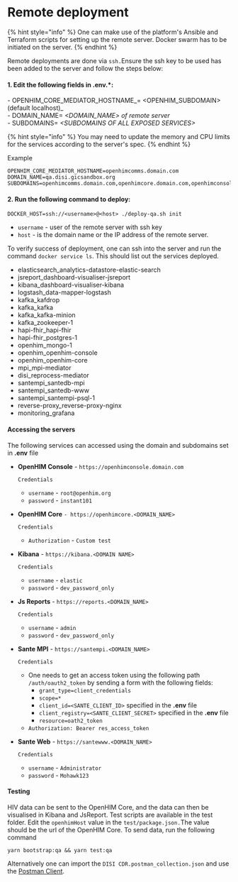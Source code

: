 # Remote deployment

{% hint style="info" %}
One can make use of the platform's Ansible and Terraform scripts for setting up the remote server. Docker swarm has to be initiated on the server.
{% endhint %}

Remote deployments are done via `ssh.`Ensure the ssh key to be used has been added to the server and follow the steps below:

#### 1. Edit  the following fields in .env.\*:

\- OPENHIM\_CORE\_MEDIATOR\_HOSTNAME_= \<OPENHIM\_SUBDOMAIN> (default localhost)_\
_-_ DOMAIN\_NAME= _\<DOMAIN\_NAME> of remote server_\
_-_ SUBDOMAINS= _\<SUBDOMAINS OF ALL EXPOSED SERVICES>_&#x20;

{% hint style="info" %}
You may need to update the memory and CPU limits for the services according to the server's spec.
{% endhint %}

Example

```
OPENHIM_CORE_MEDIATOR_HOSTNAME=openhimcomms.domain.com
DOMAIN_NAME=qa.disi.gicsandbox.org
SUBDOMAINS=openhimcomms.domain.com,openhimcore.domain.com,openhimconsole.domain.com,kibana.domain.com,reports.domain.com,santempi.domain.com,santewww.domain.com
```

#### 2. Run the following command to deploy:&#x20;

```
DOCKER_HOST=ssh://<username>@<host> ./deploy-qa.sh init
```

* `username` - user of the remote server with ssh key
* `host` - is the domain name or the IP address of the remote server.

To verify success of deployment, one can ssh into the server and run the command `docker service ls`. This should list out the services deployed.

* elasticsearch\_analytics-datastore-elastic-search
* jsreport\_dashboard-visualiser-jsreport
* kibana\_dashboard-visualiser-kibana
* logstash\_data-mapper-logstash
* kafka\_kafdrop
* kafka\_kafka
* kafka\_kafka-minion
* kafka\_zookeeper-1
* hapi-fhir\_hapi-fhir
* hapi-fhir\_postgres-1
* openhim\_mongo-1
* openhim\_openhim-console
* openhim\_openhim-core
* mpi\_mpi-mediator
* disi\_reprocess-mediator
* santempi\_santedb-mpi
* santempi\_santedb-www
* santempi\_santempi-psql-1
* reverse-proxy\_reverse-proxy-nginx
* monitoring\_grafana

#### Accessing the servers

The following services can accessed using the domain and subdomains set in **.env** file

*   **OpenHIM Console**   - `https://openhimconsole.domain.com`

    `Credentials`

    * `username` - `root@openhim.org`
    * `password` - `instant101`
*   **OpenHIM Core** `- https://openhimcore.<DOMAIN_NAME>`

    `Credentials`

    * `Authorization` - `Custom test`
*   **Kibana** - `https://kibana.<DOMAIN NAME>`

    `Credentials`

    * `username` - `elastic`
    * `password` - `dev_password_only`
*   **Js Reports** - `https://reports.<DOMAIN_NAME>`

    `Credentials`

    * `username` - `admin`
    * `password` - `dev_password_only`
*   **Sante MPI** - `https://santempi.<DOMAIN_NAME>`

    `Credentials`

    * One needs to get an access token using the following path `/auth/oauth2_token` by sending a form with the following fields:
      * `grant_type=client_credentials`
      * `scope=*`
      * `client_id=<SANTE_CLIENT_ID>` specified in the **.env** file
      * `client_registry=<SANTE_CLIENT_SECRET>` specified in the **.env** file
      * `resource=oath2_token`&#x20;
    * `Authorization: Bearer res_access_token`
*   **Sante Web** - `https://santewww.<DOMAIN_NAME>`

    `Credentials`

    * `username` - `Administrator`
    * `password` - `Mohawk123`&#x20;

#### Testing

HIV data can be sent to the OpenHIM Core, and the data can then be visualised in Kibana and JsReport. Test scripts are available in the test folder. Edit the `openhimHost` value in the `test/package.json.`The value should be the url of the OpenHIM Core. To send data, run the following command

`yarn bootstrap:qa && yarn test:qa`

Alternatively one can import the `DISI CDR.postman_collection.json` and use the [Postman Client](https://www.postman.com/).
